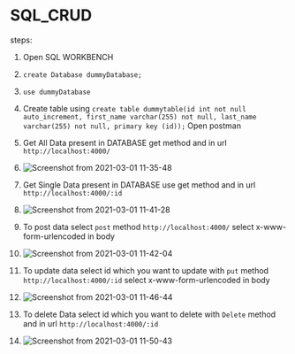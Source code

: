 # SQL_CRUD

steps:
1. Open SQL WORKBENCH
2. `create Database dummyDatabase;`
3. `use dummyDatabase`
4. Create table using `create table dummytable(id int not null auto_increment, first_name varchar(255) not null, last_name varchar(255) not null, primary key (id));`
Open postman
1. Get All Data present in DATABASE get method and in url `http://localhost:4000/`
2. ![Screenshot from 2021-03-01 11-35-48](https://user-images.githubusercontent.com/73871061/109458174-4eb8c080-7a82-11eb-95c4-136fb56c2027.png)

3. Get Single Data present in DATABASE use get method and in url `http://localhost:4000/:id`
4. ![Screenshot from 2021-03-01 11-41-28](https://user-images.githubusercontent.com/73871061/109458576-15348500-7a83-11eb-98ce-f6c5e15f5bb0.png)

5. To post data select `post` method `http://localhost:4000/` select x-www-form-urlencoded in body
6. ![Screenshot from 2021-03-01 11-42-04](https://user-images.githubusercontent.com/73871061/109458625-29788200-7a83-11eb-88a0-e96ec05228e6.png)

7. To update data select id which you want to update with `put` method `http://localhost:4000/:id` select x-www-form-urlencoded in body
8. ![Screenshot from 2021-03-01 11-46-44](https://user-images.githubusercontent.com/73871061/109458968-d7842c00-7a83-11eb-839e-d6e64f160f0a.png)

9.  To delete Data select id which you want to delete with `Delete` method and in url `http://localhost:4000/:id`
10. ![Screenshot from 2021-03-01 11-50-43](https://user-images.githubusercontent.com/73871061/109459203-5e390900-7a84-11eb-9c8e-5a1a441e8c45.png)
 

